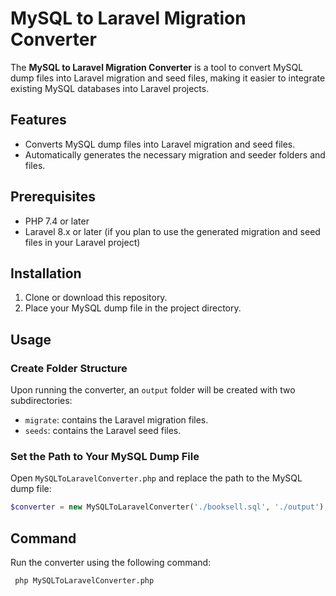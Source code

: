 # MySQL to Laravel Migration Converter

The **MySQL to Laravel Migration Converter** is a tool to convert MySQL dump files into Laravel migration and seed files, making it easier to integrate existing MySQL databases into Laravel projects.

## Features
- Converts MySQL dump files into Laravel migration and seed files.
- Automatically generates the necessary migration and seeder folders and files.

## Prerequisites
- PHP 7.4 or later
- Laravel 8.x or later (if you plan to use the generated migration and seed files in your Laravel project)

## Installation
1. Clone or download this repository.
2. Place your MySQL dump file in the project directory.

## Usage

### Create Folder Structure

Upon running the converter, an `output` folder will be created with two subdirectories:
- `migrate`: contains the Laravel migration files.
- `seeds`: contains the Laravel seed files.

### Set the Path to Your MySQL Dump File

Open `MySQLToLaravelConverter.php` and replace the path to the MySQL dump file:

```php
$converter = new MySQLToLaravelConverter('./booksell.sql', './output');
```

## Command
Run the converter using the following command:
```sh
 php MySQLToLaravelConverter.php
```